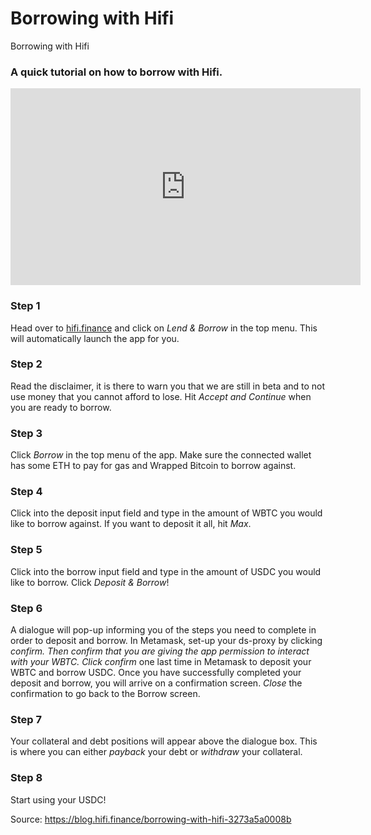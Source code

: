 
# Borrowing with Hifi

Borrowing with Hifi

### A quick tutorial on how to borrow with Hifi.

<center><iframe width="560" height="315" src="https://www.youtube.com/embed/9bHl4N-w3_c" frameborder="0" allowfullscreen></iframe></center>

### Step 1

Head over to [hifi.finance](http://hifi.finance) and click on *Lend & Borrow* in the top menu. This will automatically launch the app for you.

### Step 2

Read the disclaimer, it is there to warn you that we are still in beta and to not use money that you cannot afford to lose. Hit *Accept and Continue* when you are ready to borrow.

### Step 3

Click *Borrow* in the top menu of the app. Make sure the connected wallet has some ETH to pay for gas and Wrapped Bitcoin to borrow against.

### Step 4

Click into the deposit input field and type in the amount of WBTC you would like to borrow against. If you want to deposit it all, hit *Max*.

### Step 5

Click into the borrow input field and type in the amount of USDC you would like to borrow. Click *Deposit & Borrow*!

### Step 6

A dialogue will pop-up informing you of the steps you need to complete in order to deposit and borrow. In Metamask, set-up your ds-proxy by clicking *confirm. *Then* confirm *that you are giving the app permission to interact with your WBTC. Click* confirm* one last time in Metamask to deposit your WBTC and borrow USDC. Once you have successfully completed your deposit and borrow, you will arrive on a confirmation screen. *Close* the confirmation to go back to the Borrow screen.

### Step 7

Your collateral and debt positions will appear above the dialogue box. This is where you can either *payback* your debt or *withdraw* your collateral.

### Step 8

Start using your USDC!


Source: https://blog.hifi.finance/borrowing-with-hifi-3273a5a0008b
